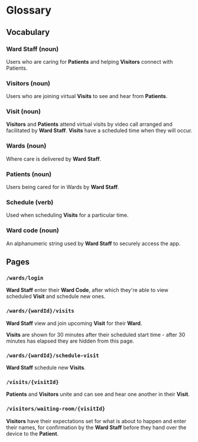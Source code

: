 # Glossary

## Vocabulary

### Ward Staff (noun)

Users who are caring for **Patients** and helping **Visitors** connect with Patients.

### Visitors (noun)

Users who are joining virtual **Visits** to see and hear from **Patients**.

### Visit (noun)

**Visitors** and **Patients** attend virtual visits by video call arranged and facilitated by **Ward Staff**. **Visits** have a scheduled time when they will occur.

### Wards (noun)

Where care is delivered by **Ward Staff**.

### Patients (noun)

Users being cared for in Wards by **Ward Staff**.

### Schedule (verb)

Used when scheduling **Visits** for a particular time.

### Ward code (noun)

An alphanumeric string used by **Ward Staff** to securely access the app.

## Pages

### `/wards/login`

**Ward Staff** enter their **Ward Code**, after which they're able to view scheduled **Visit** and schedule new ones.

### `/wards/{wardId}/visits`

**Ward Staff** view and join upcoming **Visit** for their **Ward**.

**Visits** are shown for 30 minutes after their scheduled start time - after 30 minutes has elapsed they are hidden from this page.

### `/wards/{wardId}/schedule-visit`

**Ward Staff** schedule new **Visits**.

### `/visits/{visitId}`

**Patients** and **Visitors** unite and can see and hear one another in their **Visit**.

### `/visitors/waiting-room/{visitId}`

**Visitors** have their expectations set for what is about to happen and enter their names, for confirmation by the **Ward Staff** before they hand over the device to the **Patient**.
